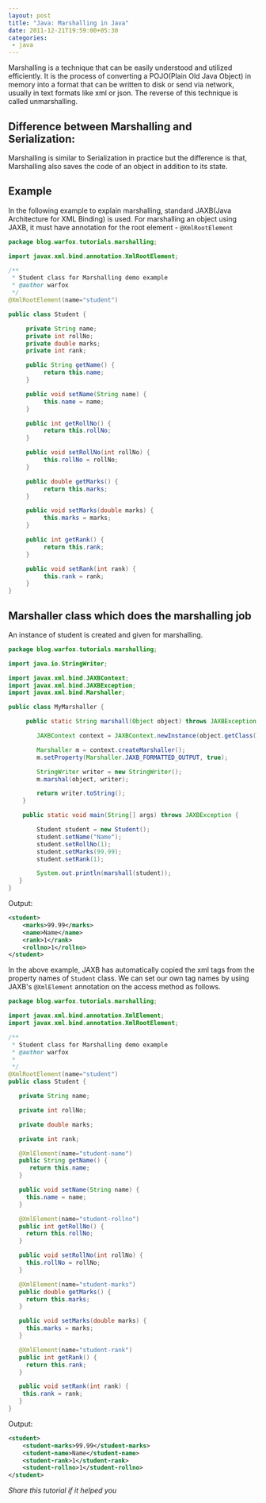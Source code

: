 ```yaml
---
layout: post
title: "Java: Marshalling in Java"
date: 2011-12-21T19:59:00+05:30
categories:
 - java
---
```

Marshalling is a technique that can be easily understood and utilized efficiently. It is the process of converting a POJO(Plain Old Java Object) in memory into a format that can be written to disk or send via network, usually in text formats like xml or json. The reverse of this technique is called unmarshalling.

## Difference between Marshalling and Serialization:
Marshalling is similar to Serialization in practice but the difference is that, Marshalling also saves the code of an object in addition to its state.

## Example
In the following example to explain marshalling, standard JAXB(Java Architecture for XML Binding) is used. For marshalling an object using JAXB, it must have annotation for the root element - `@XmlRootElement`

``` java
package blog.warfox.tutorials.marshalling;

import javax.xml.bind.annotation.XmlRootElement;

/**
 * Student class for Marshalling demo example
 * @author warfox
 */
@XmlRootElement(name="student")

public class Student {

     private String name;
     private int rollNo;
     private double marks;
     private int rank;

     public String getName() {
          return this.name;
     }

     public void setName(String name) {
          this.name = name;
     }

     public int getRollNo() {
          return this.rollNo;
     }

     public void setRollNo(int rollNo) {
          this.rollNo = rollNo;
     }

     public double getMarks() {
          return this.marks;
     }

     public void setMarks(double marks) {
          this.marks = marks;
     }

     public int getRank() {
          return this.rank;
     }

     public void setRank(int rank) {
          this.rank = rank;
     }
}
```
</pre>

## Marshaller class which does the marshalling job
An instance of student is created and given for marshalling.

``` java
package blog.warfox.tutorials.marshalling;

import java.io.StringWriter;

import javax.xml.bind.JAXBContext;
import javax.xml.bind.JAXBException;
import javax.xml.bind.Marshaller;

public class MyMarshaller {

     public static String marshall(Object object) throws JAXBException {

        JAXBContext context = JAXBContext.newInstance(object.getClass());

        Marshaller m = context.createMarshaller();
        m.setProperty(Marshaller.JAXB_FORMATTED_OUTPUT, true);

        StringWriter writer = new StringWriter();
        m.marshal(object, writer);

        return writer.toString();
    }

    public static void main(String[] args) throws JAXBException {

        Student student = new Student();
        student.setName("Name");
        student.setRollNo(1);
        student.setMarks(99.99);
        student.setRank(1);

        System.out.println(marshall(student));
   }
}
```
Output:

``` xml
<student>
    <marks>99.99</marks>
    <name>Name</name>
    <rank>1</rank>
    <rollno>1</rollno>
</student>
```

In the above example, JAXB has automatically copied the xml tags from the property names of `Student` class. We can set our own tag names by using JAXB's `@XmlElement` annotation on the access method as follows.

``` java
package blog.warfox.tutorials.marshalling;

import javax.xml.bind.annotation.XmlElement;
import javax.xml.bind.annotation.XmlRootElement;

/**
 * Student class for Marshalling demo example
 * @author warfox
 *
 */
@XmlRootElement(name="student")
public class Student {

   private String name;

   private int rollNo;

   private double marks;

   private int rank;

   @XmlElement(name="student-name")
   public String getName() {
      return this.name;
   }

   public void setName(String name) {
     this.name = name;
   }

   @XmlElement(name="student-rollno")
   public int getRollNo() {
     return this.rollNo;
   }

   public void setRollNo(int rollNo) {
     this.rollNo = rollNo;
   }

   @XmlElement(name="student-marks")
   public double getMarks() {
     return this.marks;
   }

   public void setMarks(double marks) {
     this.marks = marks;
   }

   @XmlElement(name="student-rank")
   public int getRank() {
     return this.rank;
   }

   public void setRank(int rank) {
    this.rank = rank;
   }
}
```

Output:
``` xml
<student>
    <student-marks>99.99</student-marks>
    <student-name>Name</student-name>
    <student-rank>1</student-rank>
    <student-rollno>1</student-rollno>
</student>
```
*Share this tutorial if it helped you*
